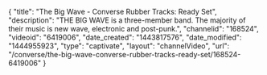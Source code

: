 {
    "title": "The Big Wave - Converse Rubber Tracks: Ready Set",
    "description": "THE BIG WAVE is a three-member band. The majority of their music is new wave, electronic and post-punk.",
    "channelid": "168524",
    "videoid": "6419006",
    "date_created": "1443817576",
    "date_modified": "1444955923",
    "type": "captivate",
    "layout": "channelVideo",
    "url": "\/converse\/the-big-wave-converse-rubber-tracks-ready-set\/168524-6419006"
}